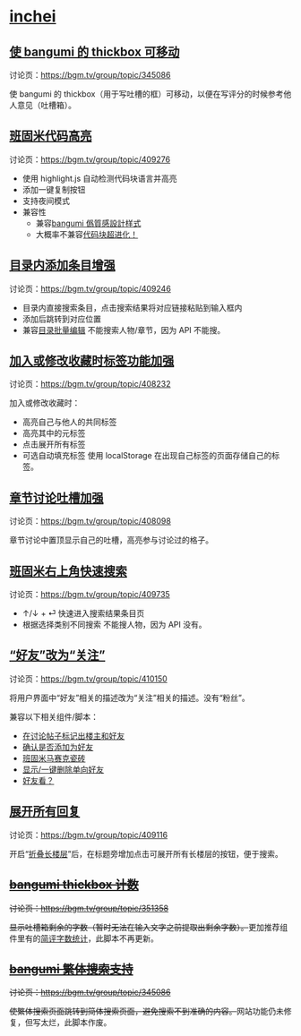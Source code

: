# [inchei](https://bgm.tv/user/inchei)

## [使 bangumi 的 thickbox 可移动](https://greasyfork.org/zh-CN/scripts/38584-bangumi-moveable-thickbox)

讨论页：https://bgm.tv/group/topic/345086

使 bangumi 的 thickbox（用于写吐槽的框）可移动，以便在写评分的时候参考他人意见（吐槽箱）。

## [班固米代码高亮](https://greasyfork.org/zh-CN/scripts/516547-%E7%8F%AD%E5%9B%BA%E7%B1%B3%E4%BB%A3%E7%A0%81%E9%AB%98%E4%BA%AE)

讨论页：https://bgm.tv/group/topic/409276

- 使用 highlight.js 自动检测代码块语言并高亮
- 添加一键复制按钮
- 支持夜间模式
- 兼容性
  - 兼容[bangumi 僞質感設計样式](https://github.com/inchei/userstyles)
  - 大概率不兼容[代码块超进化！](https://bgm.tv/dev/app/1049)

## [目录内添加条目增强](https://greasyfork.org/zh-CN/scripts/516479-%E7%9B%AE%E5%BD%95%E5%86%85%E6%B7%BB%E5%8A%A0%E6%9D%A1%E7%9B%AE%E5%A2%9E%E5%BC%BA)

讨论页：https://bgm.tv/group/topic/409246

- 目录内直接搜索条目，点击搜索结果将对应链接粘贴到输入框内
- 添加后跳转到对应位置
- 兼容[目录批量编辑](https://bgm.tv/dev/app/1037)
不能搜索人物/章节，因为 API 不能搜。

## [加入或修改收藏时标签功能加强](https://greasyfork.org/zh-CN/scripts/513954-%E5%8A%A0%E5%85%A5%E6%88%96%E4%BF%AE%E6%94%B9%E6%94%B6%E8%97%8F%E6%97%B6%E6%A0%87%E7%AD%BE%E5%8A%9F%E8%83%BD%E5%8A%A0%E5%BC%BA)

讨论页：https://bgm.tv/group/topic/408232

加入或修改收藏时：
- 高亮自己与他人的共同标签
-  高亮其中的元标签
- 点击展开所有标签
- 可选自动填充标签
使用 localStorage 在出现自己标签的页面存储自己的标签。

## [章节讨论吐槽加强](https://greasyfork.org/zh-CN/scripts/516402-%E7%AB%A0%E8%8A%82%E8%AE%A8%E8%AE%BA%E5%90%90%E6%A7%BD%E5%8A%A0%E5%BC%BA)

讨论页：https://bgm.tv/group/topic/408098

章节讨论中置顶显示自己的吐槽，高亮参与讨论过的格子。

## [班固米右上角快速搜索](https://greasyfork.org/zh-CN/scripts/517607-%E7%8F%AD%E5%9B%BA%E7%B1%B3%E5%8F%B3%E4%B8%8A%E8%A7%92%E5%BF%AB%E9%80%9F%E6%90%9C%E7%B4%A2)

讨论页：https://bgm.tv/group/topic/409735

- ↑/↓ + ⏎ 快速进入搜索结果条目页
- 根据选择类别不同搜索
不能搜人物，因为 API 没有。

## [“好友”改为“关注”](https://greasyfork.org/zh-CN/scripts/518358-%E5%A5%BD%E5%8F%8B-%E6%94%B9%E4%B8%BA-%E5%85%B3%E6%B3%A8)

讨论页：https://bgm.tv/group/topic/410150

将用户界面中“好友”相关的描述改为“关注”相关的描述。没有“粉丝”。

兼容以下相关组件/脚本：
- [在讨论帖子标记出楼主和好友](https://bgm.tv/dev/app/1075)
- [确认是否添加为好友](https://bgm.tv/dev/app/783)
- [班固米马赛克瓷砖](https://bgm.tv/group/topic/344198)
- [显示/一键删除单向好友](https://bgm.tv/dev/app/1942)
- [好友看？](https://bgm.tv/dev/app/20)

## [展开所有回复](https://greasyfork.org/zh-CN/scripts/516186-%E5%B1%95%E5%BC%80%E6%89%80%E6%9C%89%E5%9B%9E%E5%A4%8D)

讨论页：https://bgm.tv/group/topic/409116

开启“[折叠长楼层](https://bgm.tv/dev/app/2214)”后，在标题旁增加点击可展开所有长楼层的按钮，便于搜索。

## <s>[bangumi thickbox 计数](https://greasyfork.org/zh-TW/scripts/371758-bangumi-thickbox-counter)</s>

<s>讨论页：https://bgm.tv/group/topic/351358</s>

<s>显示吐槽箱剩余的字数（暂时无法在输入文字之前提取出剩余字数）。</s>更加推荐组件里有的[简评字数统计](https://bgm.tv/dev/app/592)，此脚本不再更新。

## <s>[bangumi 繁体搜索支持](https://greasyfork.org/zh-CN/scripts/371540-bangumi-tc-searcher)</s>

<s>讨论页：https://bgm.tv/group/topic/345086</s>

<s>使繁体搜索页面跳转到简体搜索页面，避免搜索不到准确的内容。</s>网站功能仍未修复，但写太烂，此脚本作废。
